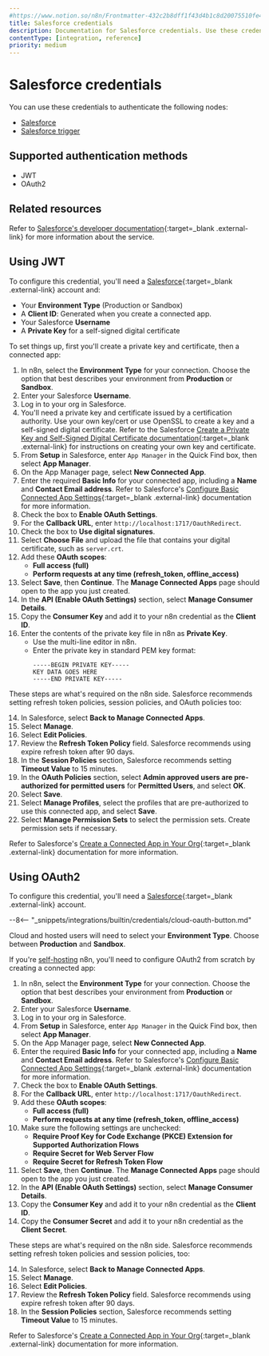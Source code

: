 ```yaml
---
#https://www.notion.so/n8n/Frontmatter-432c2b8dff1f43d4b1c8d20075510fe4
title: Salesforce credentials
description: Documentation for Salesforce credentials. Use these credentials to authenticate Salesforce in n8n, a workflow automation platform.
contentType: [integration, reference]
priority: medium
---
```


# Salesforce credentials

You can use these credentials to authenticate the following nodes:

- [Salesforce](/integrations/builtin/app-nodes/n8n-nodes-base.salesforce.md)
- [Salesforce trigger](/integrations/builtin/trigger-nodes/n8n-nodes-base.salesforcetrigger.md)

## Supported authentication methods

- JWT
- OAuth2

## Related resources

Refer to [Salesforce's developer documentation](https://developer.salesforce.com/docs/atlas.en-us.sfdx_dev.meta/sfdx_dev/sfdx_dev_intro.htm){:target=_blank .external-link} for more information about the service.

## Using JWT

To configure this credential, you'll need a [Salesforce](https://www.salesforce.com/){:target=_blank .external-link} account and:

- Your **Environment Type** (Production or Sandbox)
- A **Client ID**: Generated when you create a connected app.
- Your Salesforce **Username**
- A **Private Key** for a self-signed digital certificate

To set things up, first you'll create a private key and certificate, then a connected app:

1. In n8n, select the **Environment Type** for your connection. Choose the option that best describes your environment from **Production** or **Sandbox**.
2. Enter your Salesforce **Username**.
1. Log in to your org in Salesforce.
2. You'll need a private key and certificate issued by a certification authority. Use your own key/cert or use OpenSSL to create a key and a self-signed digital certificate. Refer to the Salesforce [Create a Private Key and Self-Signed Digital Certificate documentation](https://developer.salesforce.com/docs/atlas.en-us.sfdx_dev.meta/sfdx_dev/sfdx_dev_auth_key_and_cert.htm){:target=_blank .external-link} for instructions on creating your own key and certificate.
3. From **Setup** in Salesforce, enter `App Manager` in the Quick Find box, then select **App Manager**.
3. On the App Manager page, select **New Connected App**.
4. Enter the required **Basic Info** for your connected app, including a **Name** and **Contact Email address**. Refer to Salesforce's [Configure Basic Connected App Settings](https://help.salesforce.com/s/articleView?id=sf.connected_app_create_basics.htm&type=5){:target=_blank .external-link} documentation for more information.
5. Check the box to **Enable OAuth Settings**.
6. For the **Callback URL**, enter `http://localhost:1717/OauthRedirect`.
7. Check the box to **Use digital signatures**.
8. Select **Choose File** and upload the file that contains your digital certificate, such as `server.crt`.
9. Add these **OAuth scopes**:
	- **Full access (full)**
	- **Perform requests at any time (refresh_token, offline_access)**
10. Select **Save**, then **Continue**. The **Manage Connected Apps** page should open to the app you just created.
11. In the **API (Enable OAuth Settings)** section, select **Manage Consumer Details**.
12. Copy the **Consumer Key** and add it to your n8n credential as the **Client ID**.
13. Enter the contents of the private key file in n8n as **Private Key**.
	- Use the multi-line editor in n8n.
	- Enter the private key in standard PEM key format:
        ```
        -----BEGIN PRIVATE KEY-----
        KEY DATA GOES HERE
        -----END PRIVATE KEY-----
        ```

These steps are what's required on the n8n side. Salesforce recommends setting refresh token policies, session policies, and OAuth policies too:

14. In Salesforce, select **Back to Manage Connected Apps**.
15. Select **Manage**.
16. Select **Edit Policies**.
17. Review the **Refresh Token Policy** field. Salesforce recommends using expire refresh token after 90 days.
18. In the **Session Policies** section, Salesforce recommends setting **Timeout Value** to 15 minutes.
19. In the **OAuth Policies** section, select **Admin approved users are pre-authorized for permitted users** for **Permitted Users**, and select **OK**.
20. Select **Save**.
21. Select **Manage Profiles**, select the profiles that are pre-authorized to use this connected app, and select **Save**.
22. Select **Manage Permission Sets** to select the permission sets. Create permission sets if necessary.

Refer to Salesforce's [Create a Connected App in Your Org](https://developer.salesforce.com/docs/atlas.en-us.sfdx_dev.meta/sfdx_dev/sfdx_dev_auth_connected_app.htm){:target=_blank .external-link} documentation for more information.


## Using OAuth2

To configure this credential, you'll need a [Salesforce](https://www.salesforce.com/){:target=_blank .external-link} account.

--8<-- "_snippets/integrations/builtin/credentials/cloud-oauth-button.md"

Cloud and hosted users will need to select your **Environment Type**. Choose between **Production** and **Sandbox**.

If you're [self-hosting](/hosting/index.md) n8n, you'll need to configure OAuth2 from scratch by creating a connected app:

1. In n8n, select the **Environment Type** for your connection. Choose the option that best describes your environment from **Production** or **Sandbox**.
2. Enter your Salesforce **Username**.
1. Log in to your org in Salesforce.
3. From **Setup** in Salesforce, enter `App Manager` in the Quick Find box, then select **App Manager**.
3. On the App Manager page, select **New Connected App**.
4. Enter the required **Basic Info** for your connected app, including a **Name** and **Contact Email address**. Refer to Salesforce's [Configure Basic Connected App Settings](https://help.salesforce.com/s/articleView?id=sf.connected_app_create_basics.htm&type=5){:target=_blank .external-link} documentation for more information.
5. Check the box to **Enable OAuth Settings**.
6. For the **Callback URL**, enter `http://localhost:1717/OauthRedirect`.
9. Add these **OAuth scopes**:
	- **Full access (full)**
	- **Perform requests at any time (refresh_token, offline_access)**
10. Make sure the following settings are unchecked:
	- **Require Proof Key for Code Exchange (PKCE) Extension for Supported Authorization Flows**
	- **Require Secret for Web Server Flow**
	- **Require Secret for Refresh Token Flow**
10. Select **Save**, then **Continue**. The **Manage Connected Apps** page should open to the app you just created.
11. In the **API (Enable OAuth Settings)** section, select **Manage Consumer Details**.
12. Copy the **Consumer Key** and add it to your n8n credential as the **Client ID**.
13. Copy the **Consumer Secret** and add it to your n8n credential as the **Client Secret**.

These steps are what's required on the n8n side. Salesforce recommends setting refresh token policies and session policies, too:

14. In Salesforce, select **Back to Manage Connected Apps**.
15. Select **Manage**.
16. Select **Edit Policies**.
17. Review the **Refresh Token Policy** field. Salesforce recommends using expire refresh token after 90 days.
18. In the **Session Policies** section, Salesforce recommends setting **Timeout Value** to 15 minutes.

Refer to Salesforce's [Create a Connected App in Your Org](https://developer.salesforce.com/docs/atlas.en-us.sfdx_dev.meta/sfdx_dev/sfdx_dev_auth_connected_app.htm){:target=_blank .external-link} documentation for more information.
